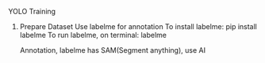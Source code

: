 YOLO Training

1. Prepare Dataset
   Use labelme for annotation
   To install labelme: pip install labelme
   To run labelme, on terminal: labelme

   Annotation, labelme has SAM(Segment anything), use AI 
